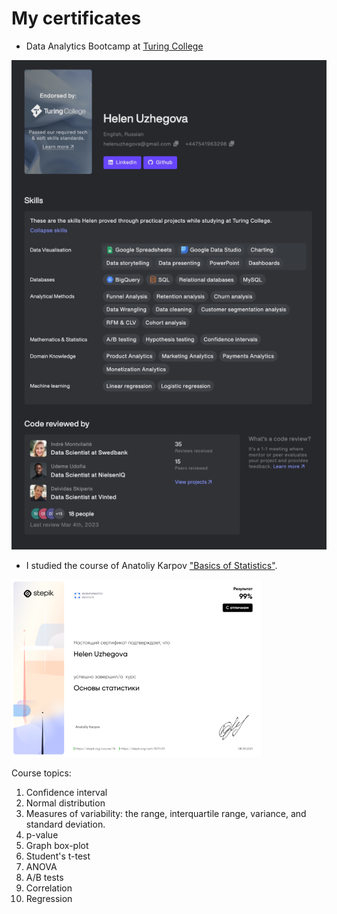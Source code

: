 # My certificates
- Data Analytics Bootcamp at [Turing College](https://www.turingcollege.com/data-analytics)

[![Link](https://github.com/uzhegovaelena/mycertificates/blob/main/Data%20Analytics%20Course%20at%20Turing%20College%20copy%202.png)](https://intra.turingcollege.com/s/huzheg-9cdb0)
- I studied the course of Anatoliy Karpov ["Basics of Statistics"](https://stepik.org/course/76).

![Link](https://github.com/uzhegovaelena/mycertificates/blob/main/basics_of_statistics_stepic_certificate%20(1).png)
 
Course topics:
1. Confidence interval
2. Normal distribution
3. Measures of variability: the range, interquartile range, variance, and standard deviation.
4. p-value
5. Graph box-plot
6. Student's t-test
7. ANOVA
8. A/B tests
9. Correlation
10. Regression

